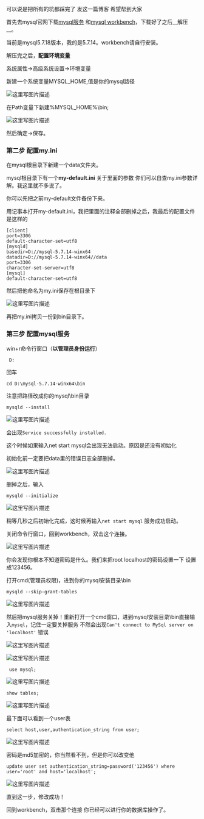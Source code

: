 可以说是把所有的坑都踩完了 发这一篇博客 希望帮到大家

首先去mysql官网下载[mysql服务](https://dev.mysql.com/downloads/windows/installer/) 和[mysql workbench](https://dev.mysql.com/downloads/workbench/)，下载好了之后__解压__。

当前是mysql5.7.18版本，我的是5.7.14。workbench请自行安装。

解压完之后，__配置环境变量__

系统属性->高级系统设置->环境变量

新建一个系统变量MYSQL_HOME,值是你的mysql路径

![这里写图片描述](http://img.blog.csdn.net/20170603221700712?watermark/2/text/aHR0cDovL2Jsb2cuY3Nkbi5uZXQvSm9raTIzMw==/font/5a6L5L2T/fontsize/400/fill/I0JBQkFCMA==/dissolve/70/gravity/SouthEast)

在Path变量下新建%MYSQL_HOME%\bin;

![这里写图片描述](http://img.blog.csdn.net/20170603221900538?watermark/2/text/aHR0cDovL2Jsb2cuY3Nkbi5uZXQvSm9raTIzMw==/font/5a6L5L2T/fontsize/400/fill/I0JBQkFCMA==/dissolve/70/gravity/SouthEast)

然后确定->保存。

### 第二步 配置my.ini

在mysql根目录下新建一个data文件夹。

mysql根目录下有一个**my-default.ini** 关于里面的参数 你们可以自查my.ini参数详解。我这里就不多说了。

你可以先把之前my-default文件备份下来。

用记事本打开my-default.ini，我把里面的注释全部删掉之后，我最后的配置文件是这样的

	[client]
	port=3306
	default-character-set=utf8
	[mysqld]
	basedir=D://mysql-5.7.14-winx64
	datadir=D://mysql-5.7.14-winx64//data
	port=3306
	character-set-server=utf8
	[mysql]
	default-character-set=utf8

然后把他命名为my.ini保存在根目录下

![这里写图片描述](http://img.blog.csdn.net/20170603222949232?watermark/2/text/aHR0cDovL2Jsb2cuY3Nkbi5uZXQvSm9raTIzMw==/font/5a6L5L2T/fontsize/400/fill/I0JBQkFCMA==/dissolve/70/gravity/SouthEast)

再把my.ini拷贝一份到bin目录下。

### 第三步 配置mysql服务

win+r命令行窗口（**以管理员身份运行**）
	
	 D:

回车
	
	cd D:\mysql-5.7.14-winx64\bin

注意把路径改成你的mysql\bin目录

	mysqld --install

![这里写图片描述](http://img.blog.csdn.net/20170604175420760?watermark/2/text/aHR0cDovL2Jsb2cuY3Nkbi5uZXQvSm9raTIzMw==/font/5a6L5L2T/fontsize/400/fill/I0JBQkFCMA==/dissolve/70/gravity/SouthEast)

会出现`Service successfully installed.`

这个时候如果输入net start mysql会出现无法启动。原因是还没有初始化

初始化前一定要把data里的错误日志全部删掉。

![这里写图片描述](http://img.blog.csdn.net/20170604175603787?watermark/2/text/aHR0cDovL2Jsb2cuY3Nkbi5uZXQvSm9raTIzMw==/font/5a6L5L2T/fontsize/400/fill/I0JBQkFCMA==/dissolve/70/gravity/SouthEast)

删掉之后，输入

	mysqld --initialize

![这里写图片描述](http://img.blog.csdn.net/20170604175731339?watermark/2/text/aHR0cDovL2Jsb2cuY3Nkbi5uZXQvSm9raTIzMw==/font/5a6L5L2T/fontsize/400/fill/I0JBQkFCMA==/dissolve/70/gravity/SouthEast)

稍等几秒之后初始化完成，这时候再输入`net start mysql` 服务成功启动。

关闭命令行窗口，回到workbench，双击这个连接。

![这里写图片描述](http://img.blog.csdn.net/20170604180101246?watermark/2/text/aHR0cDovL2Jsb2cuY3Nkbi5uZXQvSm9raTIzMw==/font/5a6L5L2T/fontsize/400/fill/I0JBQkFCMA==/dissolve/70/gravity/SouthEast)

你会发现你根本不知道密码是什么。我们来把root localhost的密码设置一下 设置成123456。

打开cmd(管理员权限)，进到你的mysql安装目录\bin

	mysqld --skip-grant-tables

![这里写图片描述](http://img.blog.csdn.net/20170604180358813?watermark/2/text/aHR0cDovL2Jsb2cuY3Nkbi5uZXQvSm9raTIzMw==/font/5a6L5L2T/fontsize/400/fill/I0JBQkFCMA==/dissolve/70/gravity/SouthEast)

然后把mysql服务关掉！重新打开一个cmd窗口，进到mysql安装目录\bin直接输入`mysql`，记住一定要关掉服务 不然会出现`Can't connect to MySql server on 'localhost'` 错误

![这里写图片描述](http://img.blog.csdn.net/20170604181036440?watermark/2/text/aHR0cDovL2Jsb2cuY3Nkbi5uZXQvSm9raTIzMw==/font/5a6L5L2T/fontsize/400/fill/I0JBQkFCMA==/dissolve/70/gravity/SouthEast)

![这里写图片描述](http://img.blog.csdn.net/20170604180927212?watermark/2/text/aHR0cDovL2Jsb2cuY3Nkbi5uZXQvSm9raTIzMw==/font/5a6L5L2T/fontsize/400/fill/I0JBQkFCMA==/dissolve/70/gravity/SouthEast)

	 use mysql;

![这里写图片描述](http://img.blog.csdn.net/20170604181128643?watermark/2/text/aHR0cDovL2Jsb2cuY3Nkbi5uZXQvSm9raTIzMw==/font/5a6L5L2T/fontsize/400/fill/I0JBQkFCMA==/dissolve/70/gravity/SouthEast)

	show tables;

![这里写图片描述](http://img.blog.csdn.net/20170604181216300?watermark/2/text/aHR0cDovL2Jsb2cuY3Nkbi5uZXQvSm9raTIzMw==/font/5a6L5L2T/fontsize/400/fill/I0JBQkFCMA==/dissolve/70/gravity/SouthEast)

最下面可以看到一个user表

	select host,user,authentication_string from user;

![这里写图片描述](http://img.blog.csdn.net/20170604181308284?watermark/2/text/aHR0cDovL2Jsb2cuY3Nkbi5uZXQvSm9raTIzMw==/font/5a6L5L2T/fontsize/400/fill/I0JBQkFCMA==/dissolve/70/gravity/SouthEast)

密码是md5加密的，你当然看不到，但是你可以改变他

	update user set authentication_string=password('123456') where user='root' and host='localhost';


![这里写图片描述](http://img.blog.csdn.net/20170604181517692?watermark/2/text/aHR0cDovL2Jsb2cuY3Nkbi5uZXQvSm9raTIzMw==/font/5a6L5L2T/fontsize/400/fill/I0JBQkFCMA==/dissolve/70/gravity/SouthEast)

直到这一步，修改成功！

回到workbench，双击那个连接 你已经可以进行你的数据库操作了。
